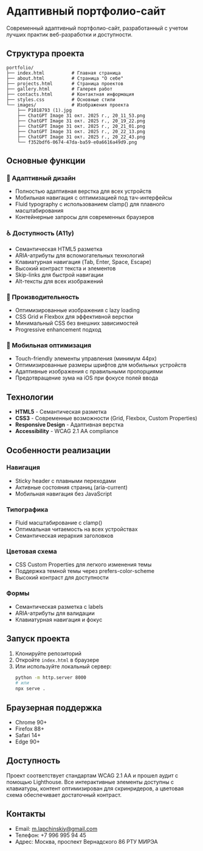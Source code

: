 # Адаптивный портфолио-сайт

Современный адаптивный портфолио-сайт, разработанный с учетом лучших практик веб-разработки и доступности.

## Структура проекта

```
portfolio/
├── index.html          # Главная страница
├── about.html          # Страница "О себе"
├── projects.html       # Страница проектов
├── gallery.html        # Галерея работ
├── contacts.html       # Контактная информация
├── styles.css          # Основные стили
└── images/             # Изображения проекта
    ├── P1018793 (1).jpg
    ├── ChatGPT Image 31 окт. 2025 г., 20_11_53.png
    ├── ChatGPT Image 31 окт. 2025 г., 20_19_22.png
    ├── ChatGPT Image 31 окт. 2025 г., 20_21_01.png
    ├── ChatGPT Image 31 окт. 2025 г., 20_22_13.png
    ├── ChatGPT Image 31 окт. 2025 г., 20_22_43.png
    └── f352bdf6-0674-47da-ba59-e0a6616a49d9.png
```

## Основные функции

### 🎨 Адаптивный дизайн
- Полностью адаптивная верстка для всех устройств
- Мобильная навигация с оптимизацией под тач-интерфейсы
- Fluid typography с использованием clamp() для плавного масштабирования
- Контейнерные запросы для современных браузеров

### ♿ Доступность (A11y)
- Семантическая HTML5 разметка
- ARIA-атрибуты для вспомогательных технологий
- Клавиатурная навигация (Tab, Enter, Space, Escape)
- Высокий контраст текста и элементов
- Skip-links для быстрой навигации
- Alt-тексты для всех изображений

### 🎯 Производительность
- Оптимизированные изображения с lazy loading
- CSS Grid и Flexbox для эффективной верстки
- Минимальный CSS без внешних зависимостей
- Progressive enhancement подход

### 📱 Мобильная оптимизация
- Touch-friendly элементы управления (минимум 44px)
- Оптимизированные размеры шрифтов для мобильных устройств
- Адаптивные изображения с правильными пропорциями
- Предотвращение зума на iOS при фокусе полей ввода

## Технологии

- **HTML5** - Семантическая разметка
- **CSS3** - Современные возможности (Grid, Flexbox, Custom Properties)
- **Responsive Design** - Адаптивная верстка
- **Accessibility** - WCAG 2.1 AA compliance

## Особенности реализации

### Навигация
- Sticky header с плавными переходами
- Активные состояния страниц (aria-current)
- Мобильная навигация без JavaScript

### Типографика
- Fluid масштабирование с clamp()
- Оптимальная читаемость на всех устройствах
- Семантическая иерархия заголовков

### Цветовая схема
- CSS Custom Properties для легкого изменения темы
- Поддержка темной темы через prefers-color-scheme
- Высокий контраст для доступности

### Формы
- Семантическая разметка с labels
- ARIA-атрибуты для валидации
- Клавиатурная навигация и фокус

## Запуск проекта

1. Клонируйте репозиторий
2. Откройте `index.html` в браузере
3. Или используйте локальный сервер:
   ```bash
   python -m http.server 8000
   # или
   npx serve .
   ```

## Браузерная поддержка

- Chrome 90+
- Firefox 88+
- Safari 14+
- Edge 90+

## Доступность

Проект соответствует стандартам WCAG 2.1 AA и прошел аудит с помощью Lighthouse. Все интерактивные элементы доступны с клавиатуры, контент оптимизирован для скринридеров, а цветовая схема обеспечивает достаточный контраст.

## Контакты

- Email: m.lapchinskiy@gmail.com
- Телефон: +7 996 995 94 45
- Адрес: Москва, проспект Вернадского 86 РТУ МИРЭА

